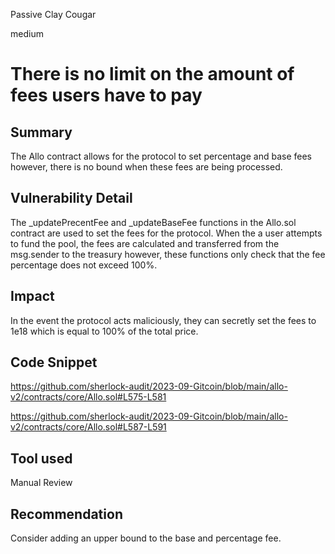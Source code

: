 Passive Clay Cougar

medium

# There is no limit on the amount of fees users have to pay
## Summary

The Allo contract allows for the protocol to set percentage and base fees however, there is no bound when these fees are being processed.

## Vulnerability Detail

The _updatePrecentFee and _updateBaseFee functions in the Allo.sol contract are used to set the fees for the protocol. When the a user attempts to fund the pool, the fees are calculated and transferred from the msg.sender to the treasury however, these functions only check that the fee percentage does not exceed 100%.

## Impact

In the event the protocol acts maliciously, they can secretly set the fees to 1e18 which is equal to 100% of the total price. 

## Code Snippet

https://github.com/sherlock-audit/2023-09-Gitcoin/blob/main/allo-v2/contracts/core/Allo.sol#L575-L581

https://github.com/sherlock-audit/2023-09-Gitcoin/blob/main/allo-v2/contracts/core/Allo.sol#L587-L591

## Tool used

Manual Review

## Recommendation

Consider adding an upper bound to the base and percentage fee.
